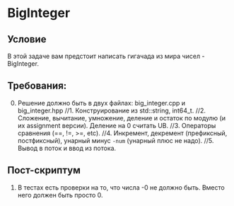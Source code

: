 # BigInteger

## Условие

В этой задаче вам предстоит написать гигачада из мира чисел - BigInteger.

## Требования:

0. Решение должно быть в двух файлах: big_integer.cpp и big_integer.hpp
//1. Конструирование из std::string, int64_t.
//2. Сложение, вычитание, умножение, деление и остаток по модулю (и их assignment версии). Деление на 0 считать UB.
//3. Операторы сравнения (==, !=, >=, etc).
//4. Инкремент, декремент (префиксный, постфиксный), унарный минус `-num` (унарный плюс не надо).
//5. Вывод в поток и ввод из потока.

## Пост-скриптум

1. В тестах есть проверки на то, что числа -0 не должно быть. Вместо него должен быть просто 0.